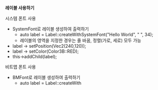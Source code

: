 **레이블 사용하기**

시스템 폰트 사용

- SystemFont로 레이블 생성하여 출력하기
  - auto label = Label::createWithSystemFont("Hello World", " ", 34);
  - 레이블의 영역을 지정한 경우는 줄 바꿈, 정렬(가로, 세로) 모두 가능
- label -> setPosition(Vec2(240,120));
- label -> setColor(Color3B::RED);
- this->addChild(label);

비트맵 폰트 사용

- BMFont로 레이블 생성하여 출력하기
  - auto label = Label::createWith